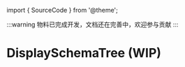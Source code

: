 import { SourceCode } from '@theme';

:::warning
物料已完成开发，文档还在完善中，欢迎参与贡献
:::

# DisplaySchemaTree (WIP)

<SourceCode href="https://github.com/bytedance/flowgram.ai/tree/main/packages/materials/form-materials/src/components/display-schema-tree" />
